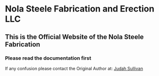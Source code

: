 # Nola Steele Fabrication and Erection LLC

## This is the Official Website of the Nola Steele Fabrication

### Please read the documentation first

If any confusion please contact the Original Author at: [Judah Sullivan](https://github.com/judahsullivan)
